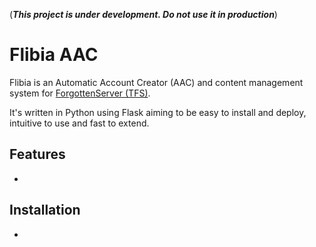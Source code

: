 (**_This project is under development. Do not use it in production_**)


Flibia AAC
=========


Flibia is an Automatic Account Creator (AAC) and content management system for [ForgottenServer (TFS)](https://github.com/otland/forgottenserver).

It's written in Python using Flask aiming to be easy to install and deploy, intuitive to use and fast to extend.


Features
--------

-

Installation
------------

-



